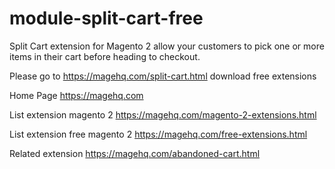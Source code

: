 # module-split-cart-free
Split Cart extension for Magento 2 allow your customers to pick one or more items in their cart before heading to checkout.

Please go to https://magehq.com/split-cart.html download free extensions

Home Page https://magehq.com

List extension magento 2 https://magehq.com/magento-2-extensions.html

List extension free magento 2 https://magehq.com/free-extensions.html

Related extension https://magehq.com/abandoned-cart.html
